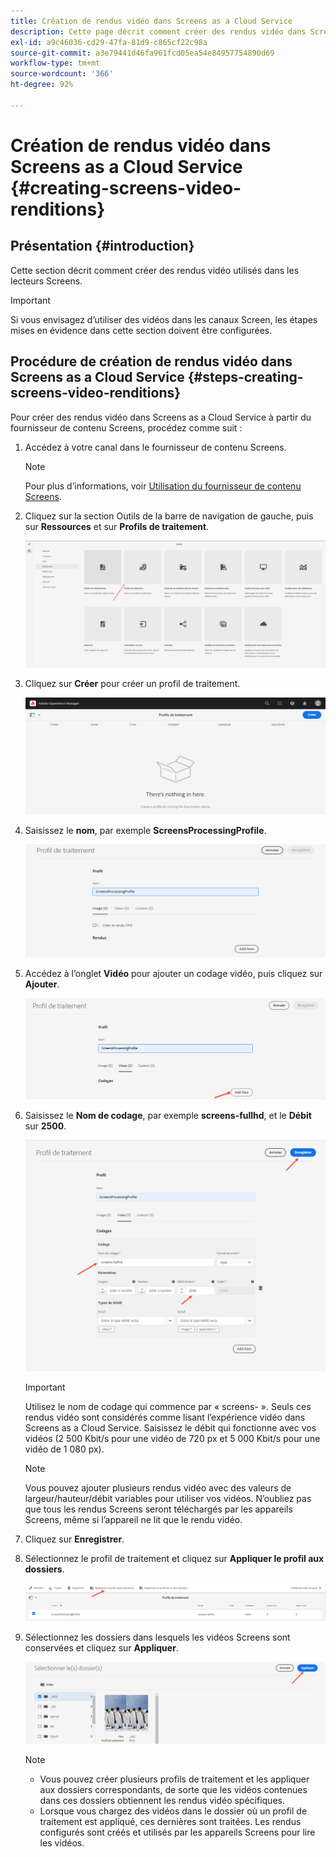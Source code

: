 ```yaml
---
title: Création de rendus vidéo dans Screens as a Cloud Service
description: Cette page décrit comment créer des rendus vidéo dans Screens as a Cloud Service.
exl-id: a9c46036-cd29-47fa-81d9-c865cf22c98a
source-git-commit: a3e79441d46fa961fcd05ea54e84957754890d69
workflow-type: tm+mt
source-wordcount: '366'
ht-degree: 92%

---
```


# Création de rendus vidéo dans Screens as a Cloud Service {#creating-screens-video-renditions}

## Présentation {#introduction}

Cette section décrit comment créer des rendus vidéo utilisés dans les lecteurs Screens.

>[!IMPORTANT]
>Si vous envisagez d’utiliser des vidéos dans les canaux Screen, les étapes mises en évidence dans cette section doivent être configurées.

## Procédure de création de rendus vidéo dans Screens as a Cloud Service {#steps-creating-screens-video-renditions}

Pour créer des rendus vidéo dans Screens as a Cloud Service à partir du fournisseur de contenu Screens, procédez comme suit :

1. Accédez à votre canal dans le fournisseur de contenu Screens.

   >[!NOTE]
   >Pour plus d’informations, voir [Utilisation du fournisseur de contenu Screens](https://experienceleague.adobe.com/docs/experience-manager-cloud-service/content/screens-as-cloud-service/configure-screens-cloud/using-screens-content-provider.html?lang=fr#screens-content-provider).

1. Cliquez sur la section Outils de la barre de navigation de gauche, puis sur **Ressources** et sur **Profils de traitement**.

   ![Cliquez sur Profils de traitement](/help/screens-cloud/assets/configure/screens-cp-3.png)

1. Cliquez sur **Créer** pour créer un profil de traitement.

   ![Clic sur Créer](/help/screens-cloud/assets/configure/screens-video-2.png)

1. Saisissez le **nom**, par exemple **ScreensProcessingProfile**.

   ![Boîte de dialogue Profil de traitement affichant le champ Nom mis en surbrillance.](/help/screens-cloud/assets/configure/screens-video-3.png)

1. Accédez à l’onglet **Vidéo** pour ajouter un codage vidéo, puis cliquez sur **Ajouter**.

   ![Boîte de dialogue Profil de traitement affichant le bouton Ajouter nouveau en surbrillance.](/help/screens-cloud/assets/configure/screens-video-4a.png)

1. Saisissez le **Nom de codage**, par exemple **screens-fullhd**, et le **Débit** sur **2500**.

   ![Boîte de dialogue Profil de traitement affichant le bouton Enregistrer en surbrillance.](/help/screens-cloud/assets/configure/screens-video-4.png)

   >[!IMPORTANT]
   >Utilisez le nom de codage qui commence par « screens- ». Seuls ces rendus vidéo sont considérés comme lisant l’expérience vidéo dans Screens as a Cloud Service. Saisissez le débit qui fonctionne avec vos vidéos (2 500 Kbit/s pour une vidéo de 720 px et 5 000 Kbit/s pour une vidéo de 1 080 px).

   >[!NOTE]
   >Vous pouvez ajouter plusieurs rendus vidéo avec des valeurs de largeur/hauteur/débit variables pour utiliser vos vidéos. N’oubliez pas que tous les rendus Screens seront téléchargés par les appareils Screens, même si l’appareil ne lit que le rendu vidéo.

1. Cliquez sur **Enregistrer**.

1. Sélectionnez le profil de traitement et cliquez sur **Appliquer le profil aux dossiers**.

   ![Appliquer le profil aux dossiers](/help/screens-cloud/assets/configure/screens-video-5.png)

1. Sélectionnez les dossiers dans lesquels les vidéos Screens sont conservées et cliquez sur **Appliquer**.

   ![Clic sur Appliquer](/help/screens-cloud/assets/configure/screens-video-6.png)

   >[!NOTE]
   >
   >* Vous pouvez créer plusieurs profils de traitement et les appliquer aux dossiers correspondants, de sorte que les vidéos contenues dans ces dossiers obtiennent les rendus vidéo spécifiques.
   >* Lorsque vous chargez des vidéos dans le dossier où un profil de traitement est appliqué, ces dernières sont traitées. Les rendus configurés sont créés et utilisés par les appareils Screens pour lire les vidéos.
